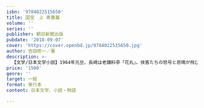 ```yaml
---
isbn: '9784022515650'
title: 国宝　上 青春篇
volume: ''
series: ''
publisher: 朝日新聞出版
pubdate: '2018-09-07'
cover: 'https://cover.openbd.jp/9784022515650.jpg'
author: 吉田修一／著
description: >-
  【文学/日本文学小説】1964年元旦、長崎は老舗料亭「花丸」。侠客たちの怒号と悲鳴が飛び交うなかで、この国の宝となる役者は生まれた。男の名は、立花喜久雄。任侠の一門に生まれながらも、この世ならざる美貌は人々を巻き込み、喜久雄の人生思わぬ域にまで連れ出していく。『悪人』から10年、新たな最高傑作。
price: '1500'
genre: ''
target: 一般
format: 単行本
content: 日本文学、小説・物語

---
```

